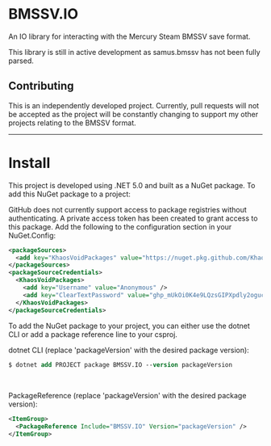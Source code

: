 # BMSSV.IO
An IO library for interacting with the Mercury Steam BMSSV save format.

This library is still in active development as samus.bmssv has not been fully parsed.

## Contributing
This is an independently developed project. Currently, pull requests will not be accepted as the project will be constantly changing to support my other projects relating to the BMSSV format.

***

# Install
This project is developed using .NET 5.0 and built as a NuGet package. To add this NuGet package to a project:

GitHub does not currently support access to package registries without authenticating. A private access token has been created to grant access to this package. Add the following to the configuration section in your NuGet.Config:
```xml
<packageSources>
  <add key="KhaosVoidPackages" value="https://nuget.pkg.github.com/KhaosVoid/index.json" />
</packageSources>
<packageSourceCredentials>
  <KhaosVoidPackages>
    <add key="Username" value="Anonymous" />
    <add key="ClearTextPassword" value="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" />
  </KhaosVoidPackages>
</packageSourceCredentials>
```

To add the NuGet package to your project, you can either use the dotnet CLI or add a package reference line to your csproj.

dotnet CLI (replace 'packageVersion' with the desired package version):
```ps
$ dotnet add PROJECT package BMSSV.IO --version packageVersion
```

<br />

PackageReference (replace 'packageVersion' with the desired package version):
```xml
<ItemGroup>
  <PackageReference Include="BMSSV.IO" Version="packageVersion" />
</ItemGroup>
```
